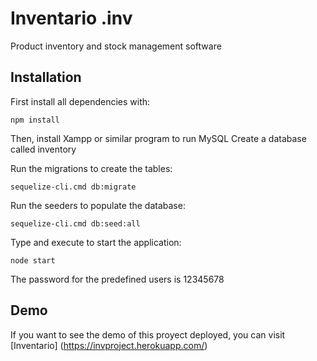 # Inventario .inv

Product inventory and stock management software

## Installation

First install all dependencies with:

```
npm install
```

Then, install Xampp or similar program to run MySQL
Create a database called inventory

Run the migrations to create the tables:

```
sequelize-cli.cmd db:migrate
```

Run the seeders to populate the database:

```
sequelize-cli.cmd db:seed:all
```

Type and execute to start the application:

```
node start
```

The password for the predefined users is 12345678

## Demo

If you want to see the demo of this proyect deployed, you can visit [Inventario] (https://invproject.herokuapp.com/)
